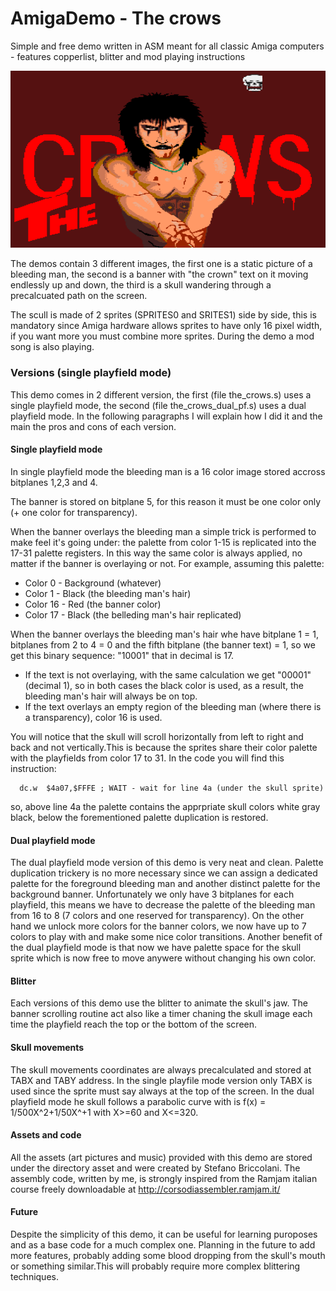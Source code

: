 # AmigaDemo - The crows
Simple and free demo written in ASM meant for all classic Amiga computers - features copperlist, blitter and mod playing instructions

![the crows](https://raw.githubusercontent.com/Ozzyboshi/AmigaDemo_the_crows/master/the_crows_github.png)


The demos contain 3 different images, the first one is a static picture of a bleeding man, the second is a banner with "the crown" text on it moving endlessly up and down, the third is a skull wandering through a precalcuated path on the screen.

The scull is made of 2 sprites (SPRITES0 and SRITES1) side by side, this is mandatory since Amiga hardware allows sprites to have only 16 pixel width, if you want more you must combine more sprites.
During the demo a mod song is also playing.

### Versions (single playfield mode)
This demo comes in 2 different version, the first (file the_crows.s) uses a single playfield mode, the second (file the_crows_dual_pf.s) uses a dual playfield mode.
In the following paragraphs I will explain how I did it and the main the pros and cons of each version.

#### Single playfield mode
In single playfield mode the bleeding man is a 16 color image stored accross bitplanes 1,2,3 and 4.

The banner is stored on bitplane 5, for this reason it must be one color only (+ one color for transparency).

When the banner overlays the bleeding man a simple trick is performed to make feel it's going under: the palette from color 1-15 is replicated into the 17-31 palette registers.
In this way the same color is always applied, no matter if the banner is overlaying or not.
For example, assuming this palette:
- Color 0 - Background (whatever)
- Color 1 - Black (the bleeding man's hair)
- Color 16 - Red (the banner color)
- Color 17 - Black (the belleding man's hair replicated)

When the banner overlays the bleeding man's hair whe have bitplane 1 = 1, bitplanes from 2 to 4 = 0 and the fifth bitplane (the banner text) = 1, so we get this binary sequence:
"10001" that in decimal is 17.
- If the text is not overlaying, with the same calculation we get "00001" (decimal 1), so in both cases the black color is used, as a result, the bleeding man's hair will always be on top.
- If the text overlays an empty region of the bleeding man (where there is a transparency), color 16 is used.

You will notice that the skull will scroll horizontally from left to right and back and not vertically.This is because the sprites share their color palette with the playfields from color 17 to 31.
In the code you will find this instruction: 
```
  dc.w 	$4a07,$FFFE	; WAIT - wait for line 4a (under the skull sprite)
```
so, above line 4a the palette contains the apprpriate skull colors white gray black, below the forementioned palette duplication is restored.

#### Dual playfield mode
The dual playfield mode version of this demo is very neat and clean.
Palette duplication trickery is no more necessary since we can assign a dedicated palette for the foreground bleeding man and another distinct palette for the background banner.
Unfortunately we only have 3 bitplanes for each playfield, this means we have to decrease the palette of the bleeding man from 16 to 8 (7 colors and one reserved for transparency).
On the other hand we unlock more colors for the banner colors, we now have up to 7 colors to play with and make some nice color transitions.
Another benefit of the dual playfield mode is that now we have palette space for the skull sprite which is now free to move anywere without changing his own color.

#### Blitter
Each versions of this demo use the blitter to animate the skull's jaw.
The banner scrolling routine act also like a timer chaning the skull image each time the playfield reach the top or the bottom of the screen.

#### Skull movements
The skull movements coordinates are always precalculated and stored at TABX and TABY address.
In the single playfile mode version only TABX is used since the sprite must say always at the top of the screen.
In the dual playfield mode he skull follows a parabolic curve with is f(x) = 1/500X^2+1/50X^+1  with X>=60 and X<=320.

#### Assets and code
All the assets (art pictures and music) provided with this demo are stored under the directory asset and were created by Stefano Briccolani.
The assembly code, written by me, is strongly inspired from the Ramjam italian course freely downloadable at
http://corsodiassembler.ramjam.it/

#### Future
Despite the simplicity of this demo, it can be useful for learning puroposes and as a base code for a much complex one.
Planning in the future to add more features, probably adding some blood dropping from the skull's mouth or something similar.This will probably require more complex blittering techniques.

